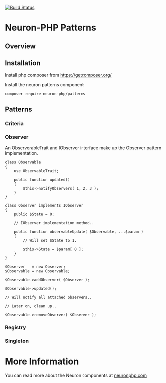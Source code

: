 [![Build Status](https://travis-ci.org/neuron-php/neuron.svg?branch=master)](https://travis-ci.com/neuron-php/patterns)

# Neuron-PHP Patterns 

## Overview


## Installation

Install php composer from https://getcomposer.org/

Install the neuron patterns component:

    composer require neuron-php/patterns


## Patterns

### Criteria

### Observer

An ObserverableTrait and IObserver interface make up the Observer pattern implementation.

    class Observable
    {
        use ObservableTrait;
        
        public function updated()
        {
            $this->notifyObservers( 1, 2, 3 );
        }
    }
    
    class Observer implements IObserver
    {
        public $State = 0;
        
        // IObserver implementation method..
        
        public function observableUpdate( $Observable, ...$param )
        {
            // Will set $State to 1.
            
        	$this->State = $param[ 0 ];
        }
    }

    $Observer   = new Observer;
    $Observable = new Observable;
    
    $Observable->addObserver( $Observer );
    
    $Observable->updated();
    
    // Will notify all attached observers..
    
    // Later on, clean up..
    
    $Observable->removeObserver( $Observer );
    
### Registry

### Singleton

# More Information

You can read more about the Neuron components at [neuronphp.com](http://neuronphp.com)
